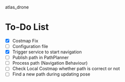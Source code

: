 atlas_drone

# To-Do List
- [x] Costmap Fix
- [ ] Configuration file
- [x] Trigger service to start navigation
- [ ] Publish path in PathPlanner
- [ ] Process path (Navigation Behaviour)
- [ ] Check Local Costmap whether path is correct or not
- [ ] Find a new path during updating pose
